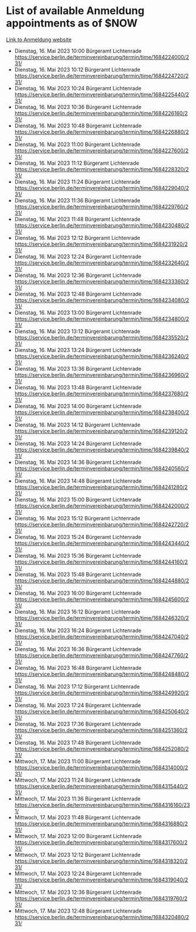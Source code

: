 # List of available Anmeldung appointments as of $NOW
[Link to Anmeldung website](https://service.berlin.de/terminvereinbarung/termin/tag.php?termin=1&anliegen[]=120686&dienstleisterlist=122210,122217,327316,122219,327312,122227,327314,122231,327346,122243,327348,122254,122252,329742,122260,329745,122262,329748,122271,327278,122273,327274,122277,327276,330436,122280,327294,122282,327290,122284,327292,122291,327270,122285,327266,122286,327264,122296,327268,150230,329760,122297,327286,122294,327284,122312,329763,122314,329775,122304,327330,122311,327334,122309,327332,317869,122281,327352,122279,329772,122283,122276,327324,122274,327326,122267,329766,122246,327318,122251,327320,122257,327322,122208,327298,122226,327300&herkunft=http%3A%2F%2Fservice.berlin.de%2Fdienstleistung%2F120686%2F)
- Dienstag, 16. Mai 2023 10:00 Bürgeramt Lichtenrade https://service.berlin.de/terminvereinbarung/termin/time/1684224000/231/
- Dienstag, 16. Mai 2023 10:12 Bürgeramt Lichtenrade https://service.berlin.de/terminvereinbarung/termin/time/1684224720/231/
- Dienstag, 16. Mai 2023 10:24 Bürgeramt Lichtenrade https://service.berlin.de/terminvereinbarung/termin/time/1684225440/231/
- Dienstag, 16. Mai 2023 10:36 Bürgeramt Lichtenrade https://service.berlin.de/terminvereinbarung/termin/time/1684226160/231/
- Dienstag, 16. Mai 2023 10:48 Bürgeramt Lichtenrade https://service.berlin.de/terminvereinbarung/termin/time/1684226880/231/
- Dienstag, 16. Mai 2023 11:00 Bürgeramt Lichtenrade https://service.berlin.de/terminvereinbarung/termin/time/1684227600/231/
- Dienstag, 16. Mai 2023 11:12 Bürgeramt Lichtenrade https://service.berlin.de/terminvereinbarung/termin/time/1684228320/231/
- Dienstag, 16. Mai 2023 11:24 Bürgeramt Lichtenrade https://service.berlin.de/terminvereinbarung/termin/time/1684229040/231/
- Dienstag, 16. Mai 2023 11:36 Bürgeramt Lichtenrade https://service.berlin.de/terminvereinbarung/termin/time/1684229760/231/
- Dienstag, 16. Mai 2023 11:48 Bürgeramt Lichtenrade https://service.berlin.de/terminvereinbarung/termin/time/1684230480/231/
- Dienstag, 16. Mai 2023 12:12 Bürgeramt Lichtenrade https://service.berlin.de/terminvereinbarung/termin/time/1684231920/231/
- Dienstag, 16. Mai 2023 12:24 Bürgeramt Lichtenrade https://service.berlin.de/terminvereinbarung/termin/time/1684232640/231/
- Dienstag, 16. Mai 2023 12:36 Bürgeramt Lichtenrade https://service.berlin.de/terminvereinbarung/termin/time/1684233360/231/
- Dienstag, 16. Mai 2023 12:48 Bürgeramt Lichtenrade https://service.berlin.de/terminvereinbarung/termin/time/1684234080/231/
- Dienstag, 16. Mai 2023 13:00 Bürgeramt Lichtenrade https://service.berlin.de/terminvereinbarung/termin/time/1684234800/231/
- Dienstag, 16. Mai 2023 13:12 Bürgeramt Lichtenrade https://service.berlin.de/terminvereinbarung/termin/time/1684235520/231/
- Dienstag, 16. Mai 2023 13:24 Bürgeramt Lichtenrade https://service.berlin.de/terminvereinbarung/termin/time/1684236240/231/
- Dienstag, 16. Mai 2023 13:36 Bürgeramt Lichtenrade https://service.berlin.de/terminvereinbarung/termin/time/1684236960/231/
- Dienstag, 16. Mai 2023 13:48 Bürgeramt Lichtenrade https://service.berlin.de/terminvereinbarung/termin/time/1684237680/231/
- Dienstag, 16. Mai 2023 14:00 Bürgeramt Lichtenrade https://service.berlin.de/terminvereinbarung/termin/time/1684238400/231/
- Dienstag, 16. Mai 2023 14:12 Bürgeramt Lichtenrade https://service.berlin.de/terminvereinbarung/termin/time/1684239120/231/
- Dienstag, 16. Mai 2023 14:24 Bürgeramt Lichtenrade https://service.berlin.de/terminvereinbarung/termin/time/1684239840/231/
- Dienstag, 16. Mai 2023 14:36 Bürgeramt Lichtenrade https://service.berlin.de/terminvereinbarung/termin/time/1684240560/231/
- Dienstag, 16. Mai 2023 14:48 Bürgeramt Lichtenrade https://service.berlin.de/terminvereinbarung/termin/time/1684241280/231/
- Dienstag, 16. Mai 2023 15:00 Bürgeramt Lichtenrade https://service.berlin.de/terminvereinbarung/termin/time/1684242000/231/
- Dienstag, 16. Mai 2023 15:12 Bürgeramt Lichtenrade https://service.berlin.de/terminvereinbarung/termin/time/1684242720/231/
- Dienstag, 16. Mai 2023 15:24 Bürgeramt Lichtenrade https://service.berlin.de/terminvereinbarung/termin/time/1684243440/231/
- Dienstag, 16. Mai 2023 15:36 Bürgeramt Lichtenrade https://service.berlin.de/terminvereinbarung/termin/time/1684244160/231/
- Dienstag, 16. Mai 2023 15:48 Bürgeramt Lichtenrade https://service.berlin.de/terminvereinbarung/termin/time/1684244880/231/
- Dienstag, 16. Mai 2023 16:00 Bürgeramt Lichtenrade https://service.berlin.de/terminvereinbarung/termin/time/1684245600/231/
- Dienstag, 16. Mai 2023 16:12 Bürgeramt Lichtenrade https://service.berlin.de/terminvereinbarung/termin/time/1684246320/231/
- Dienstag, 16. Mai 2023 16:24 Bürgeramt Lichtenrade https://service.berlin.de/terminvereinbarung/termin/time/1684247040/231/
- Dienstag, 16. Mai 2023 16:36 Bürgeramt Lichtenrade https://service.berlin.de/terminvereinbarung/termin/time/1684247760/231/
- Dienstag, 16. Mai 2023 16:48 Bürgeramt Lichtenrade https://service.berlin.de/terminvereinbarung/termin/time/1684248480/231/
- Dienstag, 16. Mai 2023 17:12 Bürgeramt Lichtenrade https://service.berlin.de/terminvereinbarung/termin/time/1684249920/231/
- Dienstag, 16. Mai 2023 17:24 Bürgeramt Lichtenrade https://service.berlin.de/terminvereinbarung/termin/time/1684250640/231/
- Dienstag, 16. Mai 2023 17:36 Bürgeramt Lichtenrade https://service.berlin.de/terminvereinbarung/termin/time/1684251360/231/
- Dienstag, 16. Mai 2023 17:48 Bürgeramt Lichtenrade https://service.berlin.de/terminvereinbarung/termin/time/1684252080/231/
- Mittwoch, 17. Mai 2023 11:00 Bürgeramt Lichtenrade https://service.berlin.de/terminvereinbarung/termin/time/1684314000/231/
- Mittwoch, 17. Mai 2023 11:24 Bürgeramt Lichtenrade https://service.berlin.de/terminvereinbarung/termin/time/1684315440/231/
- Mittwoch, 17. Mai 2023 11:36 Bürgeramt Lichtenrade https://service.berlin.de/terminvereinbarung/termin/time/1684316160/231/
- Mittwoch, 17. Mai 2023 11:48 Bürgeramt Lichtenrade https://service.berlin.de/terminvereinbarung/termin/time/1684316880/231/
- Mittwoch, 17. Mai 2023 12:00 Bürgeramt Lichtenrade https://service.berlin.de/terminvereinbarung/termin/time/1684317600/231/
- Mittwoch, 17. Mai 2023 12:12 Bürgeramt Lichtenrade https://service.berlin.de/terminvereinbarung/termin/time/1684318320/231/
- Mittwoch, 17. Mai 2023 12:24 Bürgeramt Lichtenrade https://service.berlin.de/terminvereinbarung/termin/time/1684319040/231/
- Mittwoch, 17. Mai 2023 12:36 Bürgeramt Lichtenrade https://service.berlin.de/terminvereinbarung/termin/time/1684319760/231/
- Mittwoch, 17. Mai 2023 12:48 Bürgeramt Lichtenrade https://service.berlin.de/terminvereinbarung/termin/time/1684320480/231/
